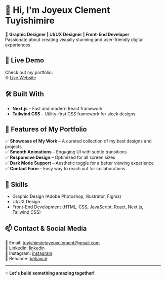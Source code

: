 # 👋 Hi, I'm Joyeux Clement Tuyishimire

🎨 **Graphic Designer | UI/UX Designer | Front-End Developer**  
Passionate about creating visually stunning and user-friendly digital experiences.

## 🚀 Live Demo  
Check out my portfolio:  
🌐 [Live Website](https://tjoyeuxclement.vercel.app/)

## 🛠 Built With  
- **Next.js** – Fast and modern React framework  
- **Tailwind CSS** – Utility-first CSS framework for sleek designs  

## 🌟 Features of My Portfolio  
✅ **Showcase of My Work** – A curated collection of my best designs and projects  
✅ **Smooth Animations** – Engaging UI with subtle transitions  
✅ **Responsive Design** – Optimized for all screen sizes  
✅ **Dark Mode Support** – Aesthetic toggle for a better viewing experience  
✅ **Contact Form** – Easy way to reach out for collaborations  

## 🔧 Skills  
- Graphic Design (Adobe Photoshop, Illustrator, Figma)  
- UI/UX Design  
- Front-End Development (HTML, CSS, JavaScript, React, Next.js, Tailwind CSS)  

## 📫 Contact & Social Media  
📧 Email: [tuyishimirejoyeuxclement@gmail.com](mailto:joyeuxclement87@gmail.com)  
💼 LinkedIn: [linkedin](https://www.linkedin.com/in/tuyishimire-joyeux-clement-32418528a/)  
📸 Instagram: [instagram](https://www.instagram.com/capricon_gboy/)  
🎨 Behance: [behance](https://www.behance.net/joyeuxclement)  

---

⭐ **Let's build something amazing together!**
